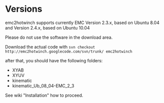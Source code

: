 # Versions #

emc2hotwinch supports currently EMC Version 2.3.x, based on Ubuntu 8.04 and Version 2.4.x, based on Ubuntu 10.04

Please do not use the software in the download area.

Download the actual code with
`svn checkout http://emc2hotwinch.googlecode.com/svn/trunk/ emc2hotwinch`

after that, you should have the following folders:
  * XYAB
  * XYUV
  * kinematic
  * kinematic\_Ub\_08\_04-EMC\_2\_3

See wiki "Installation" how to proceed.